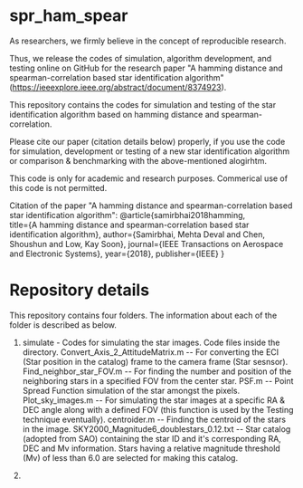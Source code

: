 # spr_ham_spear
As researchers, we firmly believe in the concept of reproducible research.

Thus, we release the codes of simulation, algorithm development, and testing online on GitHub for the research paper "A hamming distance and spearman-correlation based star identification algorithm" (https://ieeexplore.ieee.org/abstract/document/8374923).

This repository contains the codes for simulation and testing of the star identification algorithm based on hamming distance and spearman-correlation.

Please cite our paper (citation details below) properly, if you use the code for simulation, development or testing of a new star identification algorithm or comparison & benchmarking with the above-mentioned alogirhtm.

This code is only for academic and research purposes. Commerical use of this code is not permitted.

Citation of the paper "A hamming distance and spearman-correlation based star identification algorithm":
@article{samirbhai2018hamming, <br />
  title={A hamming distance and spearman-correlation based star identification algorithm},
  author={Samirbhai, Mehta Deval and Chen, Shoushun and Low, Kay Soon},
  journal={IEEE Transactions on Aerospace and Electronic Systems},
  year={2018},
  publisher={IEEE}
}

# Repository details

This repository contains four folders. The information about each of the folder is described as below.

1. simulate - Codes for simulating the star images. Code files inside the directory.
  Convert_Axis_2_AttitudeMatrix.m -- For converting the ECI (Star position in the catalog) frame to the camera frame (Star sesnsor).
  Find_neighbor_star_FOV.m -- For finding the number and position of the neighboring stars in a specified FOV from the center star.
  PSF.m -- Point Spread Function simulation of the star amongst the pixels.
  Plot_sky_images.m -- For simulating the star images at a specific RA & DEC angle along with a defined FOV (this function is used by the Testing technique eventually).
  centroider.m -- Finding the centroid of the stars in the image.
  SKY2000_Magnitude6_doublestars_0.12.txt -- Star catalog (adopted from SAO) containing the star ID and it's corresponding RA, DEC and Mv information. Stars having a relative magnitude threshold (Mv) of less than 6.0 are selected for making this catalog.
  
 2. 

